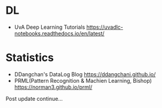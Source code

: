 # DL
- UvA Deep Learning Tutorials <https://uvadlc-notebooks.readthedocs.io/en/latest/>
# Statistics
- DDangchan's DataLog Blog <https://ddangchani.github.io/>
- PRML(Pattern Recognition & Machien Learning, Bishop) <https://norman3.github.io/prml/>

Post update continue...
